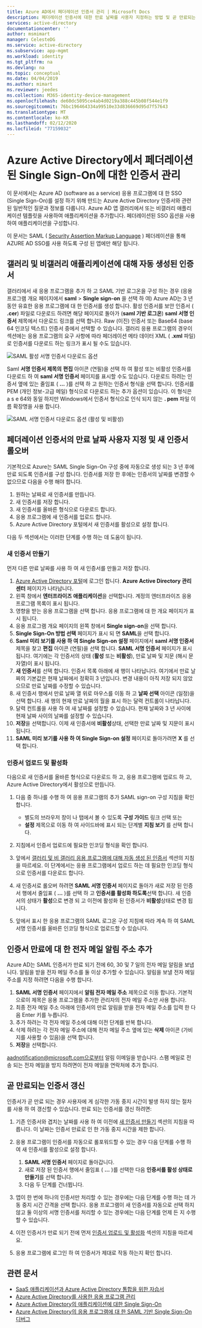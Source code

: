 ```yaml
---
title: Azure AD에서 페더레이션 인증서 관리 | Microsoft Docs
description: 페더레이션 인증서에 대한 만료 날짜를 사용자 지정하는 방법 및 곧 만료되는 인증서를 갱신하는 방법에 대해 알아봅니다.
services: active-directory
documentationcenter: ''
author: msmimart
manager: CelesteDG
ms.service: active-directory
ms.subservice: app-mgmt
ms.workload: identity
ms.tgt_pltfrm: na
ms.devlang: na
ms.topic: conceptual
ms.date: 04/04/2019
ms.author: mimart
ms.reviewer: jeedes
ms.collection: M365-identity-device-management
ms.openlocfilehash: de60dc5095ce4ab4d0219a388c445b08f544e1f9
ms.sourcegitcommit: 76bc196464334a99510e33d836669d95d7f57643
ms.translationtype: MT
ms.contentlocale: ko-KR
ms.lasthandoff: 02/12/2020
ms.locfileid: "77159032"
---
```

# <a name="manage-certificates-for-federated-single-sign-on-in-azure-active-directory"></a>Azure Active Directory에서 페더레이션된 Single Sign-On에 대한 인증서 관리

이 문서에서는 Azure AD (software as a service) 응용 프로그램에 대 한 SSO (Single Sign-On)를 설정 하기 위해 만드는 Azure Active Directory 인증서와 관련 된 일반적인 질문과 정보를 다룹니다. Azure AD 앱 갤러리에서 또는 비갤러리 애플리케이션 템플릿을 사용하여 애플리케이션을 추가합니다. 페더레이션된 SSO 옵션을 사용하여 애플리케이션을 구성합니다.

이 문서는 SAML ( [Security Assertion Markup Language](https://wikipedia.org/wiki/Security_Assertion_Markup_Language) ) 페더레이션을 통해 AZURE AD SSO를 사용 하도록 구성 된 앱에만 해당 됩니다.

## <a name="auto-generated-certificate-for-gallery-and-non-gallery-applications"></a>갤러리 및 비갤러리 애플리케이션에 대해 자동 생성된 인증서

갤러리에서 새 응용 프로그램을 추가 하 고 SAML 기반 로그온을 구성 하는 경우 (응용 프로그램 개요 페이지에서 **saml** > **Single sign-on** 을 선택 하 여) Azure AD는 3 년 동안 유효한 응용 프로그램에 대 한 인증서를 생성 합니다. 활성 인증서를 보안 인증서 ( **.cer**) 파일로 다운로드 하려면 해당 페이지로 돌아가 (**saml 기반 로그온**) **saml 서명 인증서** 제목에서 다운로드 링크를 선택 합니다. Raw (이진) 인증서 또는 Base64 (base 64 인코딩 텍스트) 인증서 중에서 선택할 수 있습니다. 갤러리 응용 프로그램의 경우이 섹션에는 응용 프로그램의 요구 사항에 따라 페더레이션 메타 데이터 XML ( **.xml** 파일)로 인증서를 다운로드 하는 링크가 표시 될 수도 있습니다.

![SAML 활성 서명 인증서 다운로드 옵션](./media/manage-certificates-for-federated-single-sign-on/active-certificate-download-options.png)

Saml **서명 인증서 제목의** **편집** 아이콘 (연필)을 선택 하 여 활성 또는 비활성 인증서를 다운로드 하 여 **saml 서명 인증서** 페이지를 표시할 수도 있습니다. 다운로드 하려는 인증서 옆에 있는 줄임표 ( **...** )를 선택 하 고 원하는 인증서 형식을 선택 합니다. 인증서를 PEM (개인 정보-고급 메일) 형식으로 다운로드 하는 추가 옵션이 있습니다. 이 형식은 a s e 64와 동일 하지만 Windows에서 인증서 형식으로 인식 되지 않는 **. pem** 파일 이름 확장명을 사용 합니다.

![SAML 서명 인증서 다운로드 옵션 (활성 및 비활성)](./media/manage-certificates-for-federated-single-sign-on/all-certificate-download-options.png)

## <a name="customize-the-expiration-date-for-your-federation-certificate-and-roll-it-over-to-a-new-certificate"></a>페더레이션 인증서의 만료 날짜 사용자 지정 및 새 인증서 롤오버

기본적으로 Azure는 SAML Single Sign-On 구성 중에 자동으로 생성 되는 3 년 후에 만료 되도록 인증서를 구성 합니다. 인증서를 저장 한 후에는 인증서의 날짜를 변경할 수 없으므로 다음을 수행 해야 합니다.

1. 원하는 날짜로 새 인증서를 만듭니다.
1. 새 인증서를 저장 합니다.
1. 새 인증서를 올바른 형식으로 다운로드 합니다.
1. 응용 프로그램에 새 인증서를 업로드 합니다.
1. Azure Active Directory 포털에서 새 인증서를 활성으로 설정 합니다.

다음 두 섹션에서는 이러한 단계를 수행 하는 데 도움이 됩니다.

### <a name="create-a-new-certificate"></a>새 인증서 만들기

먼저 다른 만료 날짜를 사용 하 여 새 인증서를 만들고 저장 합니다.

1. [Azure Active Directory 포털](https://aad.portal.azure.com/)에 로그인 합니다. **Azure Active Directory 관리 센터** 페이지가 나타납니다.
1. 왼쪽 창에서 **엔터프라이즈 애플리케이션**을 선택합니다. 계정의 엔터프라이즈 응용 프로그램 목록이 표시 됩니다.
1. 영향을 받는 응용 프로그램을 선택 합니다. 응용 프로그램에 대 한 개요 페이지가 표시 됩니다.
1. 응용 프로그램 개요 페이지의 왼쪽 창에서 **Single sign-on**을 선택 합니다.
1. **Single Sign-On 방법 선택** 페이지가 표시 되 면 **SAML**을 선택 합니다.
1. **Saml 미리 보기를 사용 하 여 Single Sign-on 설정** 페이지에서 **saml 서명 인증서** 제목을 찾고 **편집** 아이콘 (연필)을 선택 합니다. **SAML 서명 인증서** 페이지가 표시 됩니다. 여기에는 각 인증서의 상태 (**활성** 또는 **비활성**), 만료 날짜 및 지문 (해시 문자열)이 표시 됩니다.
1. **새 인증서**를 선택 합니다. 인증서 목록 아래에 새 행이 나타납니다. 여기에서 만료 날짜의 기본값은 현재 날짜에서 정확히 3 년입니다. 변경 내용이 아직 저장 되지 않았으므로 만료 날짜를 수정할 수 있습니다.
1. 새 인증서 행에서 만료 날짜 열 위로 마우스를 이동 하 고 **날짜 선택** 아이콘 (일정)을 선택 합니다. 새 행의 현재 만료 날짜의 월을 표시 하는 달력 컨트롤이 나타납니다.
1. 달력 컨트롤을 사용 하 여 새 날짜를 설정할 수 있습니다. 현재 날짜와 3 년 사이에 현재 날짜 사이의 날짜를 설정할 수 있습니다.
1. **저장**을 선택합니다. 이제 새 인증서에 **비활성**상태, 선택한 만료 날짜 및 지문이 표시 됩니다.
1. **SAML 미리 보기를 사용 하 여 Single Sign-on 설정** 페이지로 돌아가려면 **X** 를 선택 합니다.

### <a name="upload-and-activate-a-certificate"></a>인증서 업로드 및 활성화

다음으로 새 인증서를 올바른 형식으로 다운로드 하 고, 응용 프로그램에 업로드 하 고, Azure Active Directory에서 활성으로 만듭니다.

1. 다음 중 하나를 수행 하 여 응용 프로그램의 추가 SAML sign-on 구성 지침을 확인 합니다.

   - 별도의 브라우저 창이 나 탭에서 볼 수 있도록 **구성 가이드** 링크 선택 또는
   - **설정** 제목으로 이동 하 여 사이드바에 표시 되는 단계별 **지침 보기** 를 선택 합니다.

1. 지침에서 인증서 업로드에 필요한 인코딩 형식을 확인 합니다.
1. 앞에서 [갤러리 및 비 갤러리 응용 프로그램에 대해 자동 생성 된 인증서](#auto-generated-certificate-for-gallery-and-non-gallery-applications) 섹션의 지침을 따르세요. 이 단계에서는 응용 프로그램에서 업로드 하는 데 필요한 인코딩 형식으로 인증서를 다운로드 합니다.
1. 새 인증서로 롤오버 하려면 **SAML 서명 인증서** 페이지로 돌아가 새로 저장 된 인증서 행에서 줄임표 ( **...** )를 선택 하 고 **인증서를 활성화 하도록**선택 합니다. 새 인증서의 상태가 **활성**으로 변경 되 고 이전에 활성화 된 인증서가 **비활성**상태로 변경 됩니다.
1. 앞에서 표시 한 응용 프로그램의 SAML 로그온 구성 지침에 따라 계속 하 여 SAML 서명 인증서를 올바른 인코딩 형식으로 업로드할 수 있습니다.

## <a name="add-email-notification-addresses-for-certificate-expiration"></a>인증서 만료에 대 한 전자 메일 알림 주소 추가

Azure AD는 SAML 인증서가 만료 되기 전에 60, 30 및 7 일의 전자 메일 알림을 보냅니다. 알림을 받을 전자 메일 주소를 둘 이상 추가할 수 있습니다. 알림을 보낼 전자 메일 주소를 지정 하려면 다음을 수행 합니다.

1. **SAML 서명 인증서** 페이지에서 **알림 전자 메일 주소** 제목으로 이동 합니다. 기본적으로이 제목은 응용 프로그램을 추가한 관리자의 전자 메일 주소만 사용 합니다.
1. 최종 전자 메일 주소 아래에 인증서의 만료 알림을 받을 전자 메일 주소를 입력 한 다음 Enter 키를 누릅니다.
1. 추가 하려는 각 전자 메일 주소에 대해 이전 단계를 반복 합니다.
1. 삭제 하려는 각 전자 메일 주소에 대해 전자 메일 주소 옆에 있는 **삭제** 아이콘 (가비지를 사용할 수 있음)을 선택 합니다.
1. **저장**을 선택합니다.

aadnotification@microsoft.com으로부터 알림 이메일을 받습니다. 스팸 메일로 전송 되는 전자 메일을 방지 하려면이 전자 메일을 연락처에 추가 합니다.

## <a name="renew-a-certificate-that-will-soon-expire"></a>곧 만료되는 인증서 갱신

인증서가 곧 만료 되는 경우 사용자에 게 심각한 가동 중지 시간이 발생 하지 않는 절차를 사용 하 여 갱신할 수 있습니다. 만료 되는 인증서를 갱신 하려면:

1. 기존 인증서와 겹치는 날짜를 사용 하 여 이전에 [새 인증서 만들기](#create-a-new-certificate) 섹션의 지침을 따릅니다. 이 날짜는 인증서 만료로 인 한 가동 중지 시간을 제한 합니다.
1. 응용 프로그램이 인증서를 자동으로 롤포워드할 수 있는 경우 다음 단계를 수행 하 여 새 인증서를 활성으로 설정 합니다.
   1. **SAML 서명 인증서** 페이지로 돌아갑니다.
   1. 새로 저장 된 인증서 행에서 줄임표 ( **...** )를 선택한 다음 **인증서를 활성 상태로 만들기**를 선택 합니다.
   1. 다음 두 단계를 건너뜁니다.

1. 앱이 한 번에 하나의 인증서만 처리할 수 있는 경우에는 다음 단계를 수행 하는 데 가동 중지 시간 간격을 선택 합니다. 응용 프로그램이 새 인증서를 자동으로 선택 하지 않고 둘 이상의 서명 인증서를 처리할 수 있는 경우에는 다음 단계를 언제 든 지 수행할 수 있습니다.
1. 이전 인증서가 만료 되기 전에 먼저 [인증서 업로드 및 활성화](#upload-and-activate-a-certificate) 섹션의 지침을 따르세요.
1. 응용 프로그램에 로그인 하 여 인증서가 제대로 작동 하는지 확인 합니다.

## <a name="related-articles"></a>관련 문서

- [SaaS 애플리케이션과 Azure Active Directory 통합을 위한 자습서](../saas-apps/tutorial-list.md)
- [Azure Active Directory를 사용한 응용 프로그램 관리](what-is-application-management.md)
- [Azure Active Directory의 애플리케이션에 대한 Single Sign-On](what-is-single-sign-on.md)
- [Azure Active Directory의 응용 프로그램에 대 한 SAML 기반 Single Sign-On 디버그](../azuread-dev/howto-v1-debug-saml-sso-issues.md)
